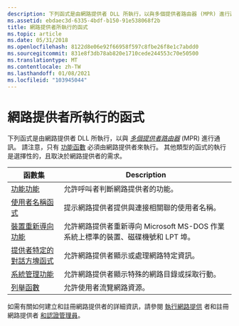 ```yaml
---
description: 下列函式是由網路提供者 DLL 所執行，以與多個提供者路由器 (MPR) 進行通訊。
ms.assetid: ebdaec3d-6335-4bdf-b150-91e538068f2b
title: 網路提供者所執行的函式
ms.topic: article
ms.date: 05/31/2018
ms.openlocfilehash: 8122d8e06e92f66958f597c8fbe26f8e1c7abdd0
ms.sourcegitcommit: 831e8f3db78ab820e1710cede244553c70e50500
ms.translationtype: MT
ms.contentlocale: zh-TW
ms.lasthandoff: 01/08/2021
ms.locfileid: "103945044"
---
```

# <a name="functions-implemented-by-network-providers"></a>網路提供者所執行的函式

下列函式是由網路提供者 DLL 所執行，以與 [*多個提供者路由器*](/windows/desktop/SecGloss/m-gly) (MPR) 進行通訊。 請注意，只有 [功能函數](capabilities-functions.md) 必須由網路提供者來執行。 其他類型的函式的執行是選擇性的，且取決於網路提供者的需求。



| 函數集                                                                                    | Description                                                                                                                                        |
|-------------------------------------------------------------------------------------------------|----------------------------------------------------------------------------------------------------------------------------------------------------|
| [功能功能](capabilities-functions.md)<br/>                                 | 允許呼叫者判斷網路提供者的功能。<br/>                                                                |
| [使用者名稱函式](user-name-functions.md)<br/>                                       | 提示網路提供者提供與連接相關聯的使用者名稱。<br/>                                                            |
| [裝置重新導向功能](device-redirecting-functions.md)<br/>                     | 允許網路提供者重新導向 Microsoft MS-DOS 作業系統上標準的裝置、磁碟機號和 LPT 埠。<br/> |
| [提供者特定的對話方塊函式](provider-specific-dialog-box-functions.md)<br/> | 允許網路提供者顯示或處理網路特定資訊。<br/>                                                            |
| [系統管理功能](administrative-functions.md)<br/>                             | 允許網路提供者顯示特殊的網路目錄或採取行動。<br/>                                                             |
| [列舉函數](enumeration-functions.md)<br/>                                   | 允許使用者流覽網路資源。<br/>                                                                                            |



 

如需有關如何建立和註冊網路提供者的詳細資訊，請參閱 [執行網路提供](implementing-a-network-provider.md) 者和註冊網路提供者 [和認證管理員](registering-network-providers-and-credential-managers.md)。

 

